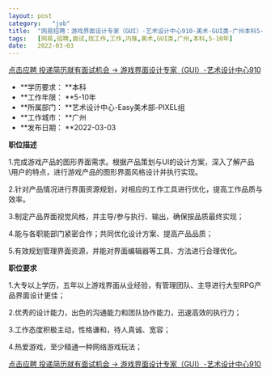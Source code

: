 ```yaml
---
layout:	post
category:	"job"
title:	"网易招聘：游戏界面设计专家（GUI）-艺术设计中心910-美术-GUI类-广州本科5-10年"
tags:	[网易,招聘,面试,找工作,工作,内推,美术,GUI类,广州,本科,5-10年]
date:	2022-03-03
---
```


[点击应聘 投递简历就有面试机会 ->  游戏界面设计专家（GUI）-艺术设计中心910](http://mobile.bole.netease.com/bole/boleDetail?id=38497&employeeId=346f03c3cda5f04c&key=all)



- **学历要求： **本科
- **工作年限： **5-10年
- **所属部门： **艺术设计中心-Easy美术部-PIXEL组
- **工作城市： **广州
- **发布日期： **2022-03-03



**职位描述**

1.完成游戏产品的图形界面需求。根据产品策划与UI的设计方案，深入了解产品\用户的特点，进行游戏产品的图形界面风格设计并执行实现。

2.针对产品情况进行界面资源规划，对相应的工作工具进行优化，提高工作品质与效率。

3.制定产品界面视觉风格，并主导/参与执行、输出，确保按品质最终实现；

4.能与各职能部门紧密合作；共同优化设计方案、提高产品品质；

5.有效规划管理界面资源，并能对界面编辑器等工具、方法进行合理优化。



**职位要求**

1.大专以上学历，五年以上游戏界面从业经验，有管理团队、主导进行大型RPG产品界面设计更佳；

2.优秀的设计能力，出色的沟通能力和团队协作能力，迅速高效的执行力；

3.工作态度积极主动，性格谦和，待人真诚、宽容；

4.热爱游戏，至少精通一种网络游戏玩法；



[点击应聘 投递简历就有面试机会 ->  游戏界面设计专家（GUI）-艺术设计中心910](http://mobile.bole.netease.com/bole/boleDetail?id=38497&employeeId=346f03c3cda5f04c&key=all)